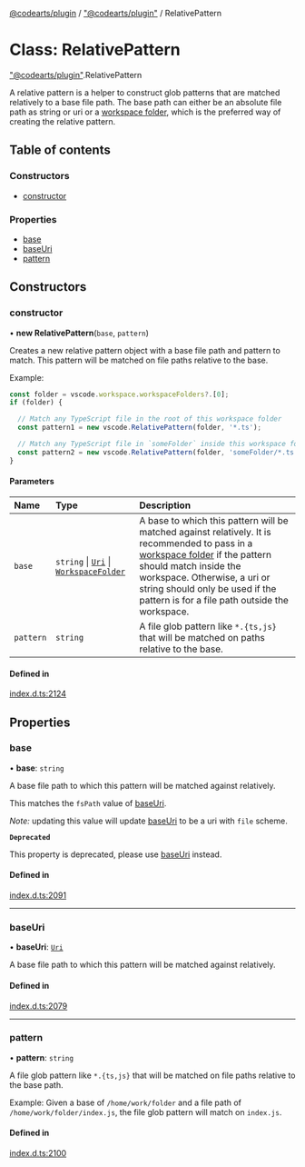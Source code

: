 [@codearts/plugin](../README.md) / ["@codearts/plugin"](../modules/_codearts_plugin_.md) / RelativePattern

# Class: RelativePattern

["@codearts/plugin"](../modules/_codearts_plugin_.md).RelativePattern

A relative pattern is a helper to construct glob patterns that are matched
relatively to a base file path. The base path can either be an absolute file
path as string or uri or a [workspace folder](../interfaces/codearts_plugin_.WorkspaceFolder.md), which is the
preferred way of creating the relative pattern.

## Table of contents

### Constructors

- [constructor](codearts_plugin_.RelativePattern.md#constructor)

### Properties

- [base](codearts_plugin_.RelativePattern.md#base)
- [baseUri](codearts_plugin_.RelativePattern.md#baseuri)
- [pattern](codearts_plugin_.RelativePattern.md#pattern)

## Constructors

### constructor

• **new RelativePattern**(`base`, `pattern`)

Creates a new relative pattern object with a base file path and pattern to match. This pattern
will be matched on file paths relative to the base.

Example:
```ts
const folder = vscode.workspace.workspaceFolders?.[0];
if (folder) {

  // Match any TypeScript file in the root of this workspace folder
  const pattern1 = new vscode.RelativePattern(folder, '*.ts');

  // Match any TypeScript file in `someFolder` inside this workspace folder
  const pattern2 = new vscode.RelativePattern(folder, 'someFolder/*.ts');
}
```

#### Parameters

| Name | Type | Description |
| :------ | :------ | :------ |
| `base` | `string` \| [`Uri`](codearts_plugin_.Uri.md) \| [`WorkspaceFolder`](../interfaces/codearts_plugin_.WorkspaceFolder.md) | A base to which this pattern will be matched against relatively. It is recommended to pass in a [workspace folder](../interfaces/codearts_plugin_.WorkspaceFolder.md) if the pattern should match inside the workspace. Otherwise, a uri or string should only be used if the pattern is for a file path outside the workspace. |
| `pattern` | `string` | A file glob pattern like `*.{ts,js}` that will be matched on paths relative to the base. |

#### Defined in

[index.d.ts:2124](https://github.com/xyz-fish/cloudide-plugin-api/blob/9927cd6/index.d.ts#L2124)

## Properties

### base

• **base**: `string`

A base file path to which this pattern will be matched against relatively.

This matches the `fsPath` value of [baseUri](codearts_plugin_.RelativePattern.md#baseuri).

*Note:* updating this value will update [baseUri](codearts_plugin_.RelativePattern.md#baseuri) to
be a uri with `file` scheme.

**`Deprecated`**

This property is deprecated, please use [baseUri](codearts_plugin_.RelativePattern.md#baseuri) instead.

#### Defined in

[index.d.ts:2091](https://github.com/xyz-fish/cloudide-plugin-api/blob/9927cd6/index.d.ts#L2091)

___

### baseUri

• **baseUri**: [`Uri`](codearts_plugin_.Uri.md)

A base file path to which this pattern will be matched against relatively.

#### Defined in

[index.d.ts:2079](https://github.com/xyz-fish/cloudide-plugin-api/blob/9927cd6/index.d.ts#L2079)

___

### pattern

• **pattern**: `string`

A file glob pattern like `*.{ts,js}` that will be matched on file paths
relative to the base path.

Example: Given a base of `/home/work/folder` and a file path of `/home/work/folder/index.js`,
the file glob pattern will match on `index.js`.

#### Defined in

[index.d.ts:2100](https://github.com/xyz-fish/cloudide-plugin-api/blob/9927cd6/index.d.ts#L2100)
